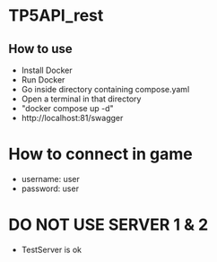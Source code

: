 # TP5API_rest
## How to use
- Install Docker
- Run Docker
- Go inside directory containing compose.yaml
- Open a terminal in that directory
- "docker compose up -d" 
- http://localhost:81/swagger

# How to connect in game
- username: user
- password: user

# DO NOT USE SERVER 1 & 2
- TestServer is ok
